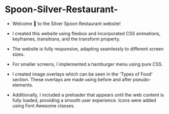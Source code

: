 # Spoon-Silver-Restaurant-

- Welcome 🤗 to the Silver Spoon Restaurant website!

- I created this website using flexbox and incorporated CSS animations, keyframes, transitions, and the transform property.

- The website is fully responsive, adapting seamlessly to different screen sizes.

- For smaller screens, I implemented a hamburger menu using pure CSS.
  
-  I created image overlays which can be seen in the 'Types of Food' section. These overlays are made using before and after pseudo-elements.

- Additionally, I included a preloader that appears until the web content is fully loaded, providing a smooth user experience. Icons were added using Font Awesome classes.


